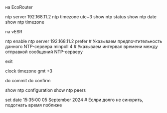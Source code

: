 на EcoRouter

ntp server 192.168.11.2
ntp timezone utc+3
show ntp status
show ntp date
show ntp timezone


на vESR

ntp enable
ntp server 192.168.11.2
prefer    # Указываем предпочтительность данного NTP-сервера
minpoll 4 # Указываем интервал времени между отправкой сообщений NTP-серверу

exit

clock timezone gmt +3

do commit
do confirm

show ntp configuration
show ntp peers

set date 15:35:00 05 September 2024 # Еслри долго не синхрить, подогнать время поближе

